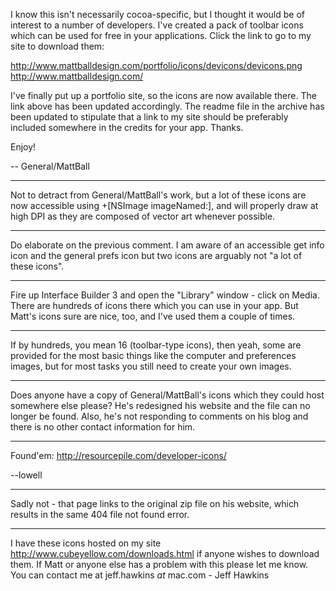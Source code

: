 I know this isn't necessarily cocoa-specific, but I thought it would be of interest to a number of developers. I've created a pack of toolbar icons which can be used for free in your applications. Click the link to go to my site to download them:

http://www.mattballdesign.com/portfolio/icons/devicons/devicons.png
http://www.mattballdesign.com/

I've finally put up a portfolio site, so the icons are now available there. The link above has been updated accordingly. The readme file in the archive has been updated to stipulate that a link to my site should be preferably included somewhere in the credits for your app. Thanks.

Enjoy!

-- General/MattBall

----

Not to detract from General/MattBall's work, but a lot of these icons are now accessible using     +[NSImage imageNamed:], and will properly draw at high DPI as they are composed of vector art whenever possible.

----

Do elaborate on the previous comment.  I am aware of an accessible get info icon and the general prefs icon but two icons are arguably not "a lot of these icons".

----

Fire up Interface Builder 3 and open the "Library" window - click on Media. There are hundreds of icons there which you can use in your app. But Matt's icons sure are nice, too, and I've used them a couple of times.

----

If by hundreds, you mean 16 (toolbar-type icons), then yeah, some are provided for the most basic things like the computer and preferences images, but for most tasks you still need to create your own images.

----

Does anyone have a copy of General/MattBall's icons which they could host somewhere else please? He's redesigned his website and the file can no longer be found.  Also, he's not responding to comments on his blog and there is no other contact information for him.

----

Found'em: http://resourcepile.com/developer-icons/


--lowell

----

Sadly not - that page links to the original zip file on his website, which results in the same 404 file not found error.

----

I have these icons hosted on my site http://www.cubeyellow.com/downloads.html if anyone wishes to download them. If Matt or anyone else has a problem with this please let me know. You can contact me at jeff.hawkins _at_ mac.com - Jeff Hawkins